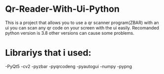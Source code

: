 # Qr-Reader-With-Ui-Python
This is a project that allows you to use a qr scanner program(ZBAR) with an ui you can scan any qr code on your screen with the ui easily.
Recomanded python version is 3.8 other versions can cause some problems.
# Librariys that i used:
-PyQt5
-cv2
-pyzbar
-pyqrcodeng
-pyautogui
-numpy
-pypng
